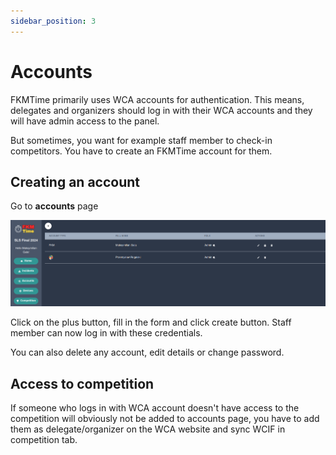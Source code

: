 ```yaml
---
sidebar_position: 3
---
```


# Accounts

FKMTime primarily uses WCA accounts for authentication. This means, delegates and organizers should log in with their WCA accounts and they will have admin access to the panel. 

But sometimes, you want for example staff member to check-in competitors. You have to create an FKMTime account for them.

## Creating an account

Go to **accounts** page

![img.png](../assets/accounts.png)

Click on the plus button, fill in the form and click create button. Staff member can now log in with these credentials.

You can also delete any account, edit details or change password.

## Access to competition

If someone who logs in with WCA account doesn't have access to the competition will obviously not be added to accounts page, you have to add them as delegate/organizer on the WCA website and sync WCIF in competition tab.
